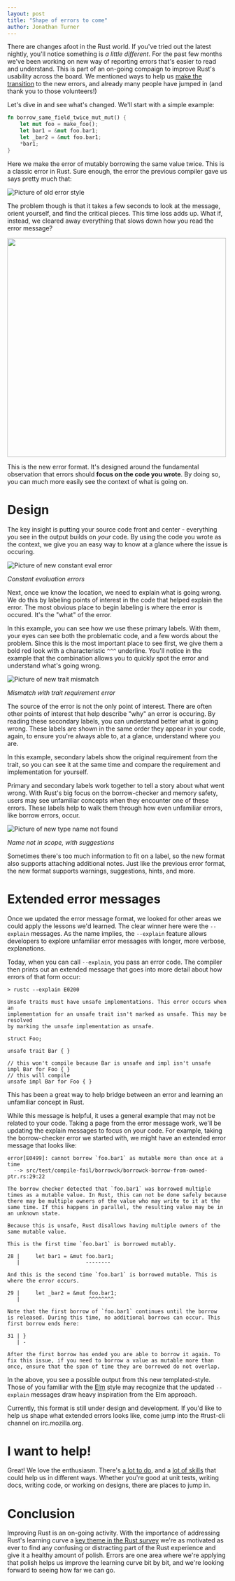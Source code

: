 ```yaml
---
layout: post
title: "Shape of errors to come"
author: Jonathan Turner
---
```


There are changes afoot in the Rust world. If you've tried out the latest nightly, you'll notice
something is *a little different*. For the past few months we've been working on new way of
reporting errors that's easier to read and understand. This is part of an on-going compaign to
improve Rust's usability across the board. We mentioned ways to help us
[make the transition](http://www.jonathanturner.org/2016/08/helping-out-with-rust-errors.html)
to the new errors, and already many people have jumped in (and thank you to those volunteers!)

Let's dive in and see what's changed.  We'll start with a simple example:

```rust
fn borrow_same_field_twice_mut_mut() {
    let mut foo = make_foo();
    let bar1 = &mut foo.bar1;
    let _bar2 = &mut foo.bar1;
    *bar1;
}
```

Here we make the error of mutably borrowing the same value twice. This is a classic error in Rust.
Sure enough, the error the previous compiler gave us says pretty much that:

![Picture of old error style][old_errors]

The problem though is that it takes a few seconds to look at the message, orient yourself, and find
the critical pieces. This time loss adds up. What if, instead, we cleared away everything that slows
down how you read the error message?

<img src="/images/2016-08-09-Errors/new_errors.png" width="500" />

This is the new error format. It's designed around the fundamental observation that
errors should **focus on the code you wrote**. By doing so, you can much more easily see the context
of what is going on.

# Design

The key insight is putting your source code front and center - everything you see in the output
builds on _your_ code.
By using the code you wrote as the context, we give you an easy way to know at a glance
where the issue is occuring.

![Picture of new constant eval error][new_errors2]

*Constant evaluation errors*

Next, once we know the location, we need to explain what is going wrong. We do this by labeling
points of interest in the code that helped explain
the error.  The most obvious place to begin labeling is where the error is occured. It's the "what"
of the error.

In this example, you can see how we use these primary labels. With them, your eyes can see both the
problematic code, and a few words about the problem. Since this is the most important place to see
first, we give them a bold red look with a
characteristic `^^^` underline. You'll notice in the example that the combination allows you
to quickly spot the error and understand what's going wrong.

![Picture of new trait mismatch][new_errors3]

*Mismatch with trait requirement error*

The source of the error is not the only point of interest.  There are often other points of interest
that help describe "why" an error is occuring. By reading these secondary labels,
you can understand better what is going wrong. These labels are shown in the same order they appear
in your code, again, to ensure you're always able to, at a glance, understand where you are.

In this example, secondary labels show the original requirement from the trait, so you
can see it at the same time and compare the requirement and implementation for yourself.

Primary and secondary labels work together to tell a story about what went wrong. With Rust's big
focus on the borrow-checker and memory safety, users may see unfamiliar concepts when they
encounter one of these errors. These labels help to walk them through how even unfamiliar errors,
like borrow errors, occur.

![Picture of new type name not found][new_errors4]

*Name not in scope, with suggestions*

Sometimes there's too much information to fit on a label, so the new format also supports attaching
additional notes. Just like the previous error format, the new format supports warnings,
suggestions, hints, and more.

# Extended error messages

Once we updated the error message format, we looked for other areas we could apply the lessons we'd
learned. The clear winner here were the `--explain` messages. As the name implies, the `--explain`
feature allows developers to explore unfamiliar error messages with longer, more verbose,
explanations.

Today, when you can call `--explain`, you pass an error code. The compiler then prints out
an extended message that goes into more detail about how errors of that form occur:

```
> rustc --explain E0200

Unsafe traits must have unsafe implementations. This error occurs when an
implementation for an unsafe trait isn't marked as unsafe. This may be resolved
by marking the unsafe implementation as unsafe.

struct Foo;

unsafe trait Bar { }

// this won't compile because Bar is unsafe and impl isn't unsafe
impl Bar for Foo { }
// this will compile
unsafe impl Bar for Foo { }
```

This has been a great way to help bridge between an error and learning an unfamiliar concept in
Rust.

While this message is helpful, it uses a general example that may not be related to your code.
Taking a page from the error message work, we'll be updating the explain
messages to focus on your code. For example, taking the borrow-checker error we
started with, we might have an extended error message that looks like:

```
error[E0499]: cannot borrow `foo.bar1` as mutable more than once at a time
  --> src/test/compile-fail/borrowck/borrowck-borrow-from-owned-ptr.rs:29:22

The borrow checker detected that `foo.bar1` was borrowed multiple
times as a mutable value. In Rust, this can not be done safely because
there may be multiple owners of the value who may write to it at the
same time. If this happens in parallel, the resulting value may be in
an unknown state.

Because this is unsafe, Rust disallows having multiple owners of the
same mutable value.

This is the first time `foo.bar1` is borrowed mutably.

28 |     let bar1 = &mut foo.bar1;
   |                     --------

And this is the second time `foo.bar1` is borrowed mutable. This is
where the error occurs.

29 |     let _bar2 = &mut foo.bar1;
   |                      ^^^^^^^^

Note that the first borrow of `foo.bar1` continues until the borrow
is released. During this time, no additional borrows can occur. This
first borrow ends here:

31 | }
   | -

After the first borrow has ended you are able to borrow it again. To
fix this issue, if you need to borrow a value as mutable more than
once, ensure that the span of time they are borrowed do not overlap.
```

In the above, you see a possible output from this new templated-style. Those of you familiar with
the [Elm] style may recognize that the updated `--explain` messages draw heavy inspiration from
the Elm approach.

Currently, this format is still under design and development. If you'd like to help us shape what
extended errors looks like, come jump into the #rust-cli channel on irc.mozilla.org.

# I want to help!

Great!  We love the enthusiasm. There's
[a lot to do](https://github.com/rust-lang/rust/issues/35233), and a
[lot of skills](http://www.jonathanturner.org/2016/08/helping-out-with-rust-errors.html) that could
help us in different ways. Whether you're good at unit tests, writing docs,
writing code, or working on designs, there are places to jump in.

# Conclusion

Improving Rust is an on-going activity. With the importance of addressing Rust's learning curve a
[key theme in the Rust survey](https://blog.rust-lang.org/2016/06/30/State-of-Rust-Survey-2016.html)
we're as motivated as ever to find any confusing or distracting part of the Rust experience and
give it a healthy amount of polish. Errors are one area where we're applying that polish helps us
improve the learning curve bit by bit, and we're looking forward to seeing how far we can go.





[old_errors]: /images/2016-08-09-Errors/old_errors.png
[new_errors]: /images/2016-08-09-Errors/new_errors.png
[new_errors2]: /images/2016-08-09-Errors/new_errors2.png
[new_errors3]: /images/2016-08-09-Errors/new_errors3.png
[new_errors4]: /images/2016-08-09-Errors/new_errors4.png
[Dybuk]: https://github.com/ticki/dybuk
[Elm]: http://elm-lang.org/blog/compiler-errors-for-humans
